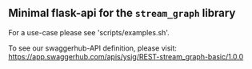 Minimal flask-api for the `stream_graph` library
-------------------------------------------------

For a use-case please see 'scripts/examples.sh'.

To see our swaggerhub-API definition, please visit:
https://app.swaggerhub.com/apis/ysig/REST-stream_graph-basic/1.0.0


